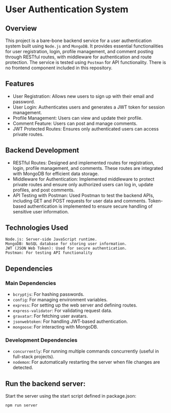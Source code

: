 # User Authentication System

## Overview

This project is a bare-bone backend service for a user authentication system built using `Node.js` and `MongoDB`. It provides essential functionalities for user registration, login, profile management, and comment posting through RESTful routes, with middleware for authentication and route protection. The service is tested using `Postman` for API functionality. There is no frontend component included in this repository.

## Features

- User Registration: Allows new users to sign up with their email and password.
- User Login: Authenticates users and generates a JWT token for session management.
- Profile Management: Users can view and update their profile.
- Comment Feature: Users can post and manage comments.
- JWT Protected Routes: Ensures only authenticated users can access private routes.

## Backend Development

- RESTful Routes: Designed and implemented routes for registration, login, profile management, and comments. These routes are integrated with MongoDB for efficient data storage.
- Middleware for Authentication: Implemented middleware to protect private routes and ensure only authorized users can log in, update profiles, and post comments.
- API Testing with Postman: Used Postman to test the backend APIs, including GET and POST requests for user data and comments. Token-based authentication is implemented to ensure secure handling of sensitive user information.

## Technologies Used

    Node.js: Server-side JavaScript runtime.
    MongoDB: NoSQL database for storing user information.
    JWT (JSON Web Token): Used for secure authentication.
    Postman: For testing API functionality

## Dependencies

### Main Dependencies

- `bcryptjs`: For hashing passwords.
- `config`: For managing environment variables.
- `express`: For setting up the web server and defining routes.
- `express-validator`: For validating request data.
- `gravatar`: For fetching user avatars.
- `jsonwebtoken`: For handling JWT-based authentication.
- `mongoose`: For interacting with MongoDB.

### Development Dependencies

- `concurrently`: For running multiple commands concurrently (useful in full-stack projects).
- `nodemon`: For automatically restarting the server when file changes are detected.

## Run the backend server:

Start the server using the start script defined in package.json:

```
npm run server
```
